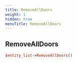 ```yaml
---
title: RemoveAllDoors
weight: 1
hidden: true
menuTitle: RemoveAllDoors
---
```

## RemoveAllDoors
```perl
$entity_list->RemoveAllDoors()
```